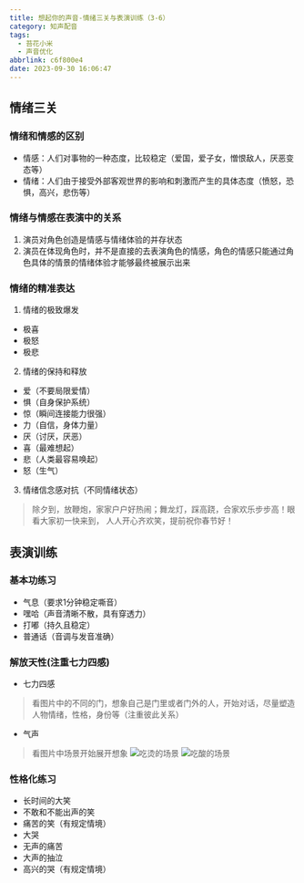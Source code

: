 ```yaml
---
title: 想起你的声音-情绪三关与表演训练（3-6）
category: 知声配音
tags:
  - 苔花小米
  - 声音优化
abbrlink: c6f800e4
date: 2023-09-30 16:06:47
---
```


## 情绪三关

### 情绪和情感的区别

- 情感：人们对事物的一种态度，比较稳定（爱国，爱子女，憎恨敌人，厌恶变态等）
- 情绪：人们由于接受外部客观世界的影响和刺激而产生的具体态度（愤怒，恐惧，高兴，悲伤等）

### 情绪与情感在表演中的关系

1. 演员对角色创造是情感与情绪体验的并存状态
2. 演员在体现角色时，并不是直接的去表演角色的情感，角色的情感只能通过角色具体的情景的情绪体验才能够最终被展示出来

### 情绪的精准表达

1. 情绪的极致爆发

- 极喜
- 极怒
- 极悲

2. 情绪的保持和释放

- 爱（不要局限爱情）
- 惧（自身保护系统）
- 惊（瞬间连接能力很强）
- 力（自信，身体力量）
- 厌（讨厌，厌恶）
- 喜（最难想起）
- 悲（人类最容易唤起）
- 怒（生气）

3. 情绪信念感对抗（不同情绪状态）

> 除夕到，放鞭炮，家家户户好热闹；舞龙灯，踩高跷，合家欢乐步步高！眼看大家初一快来到，
> 人人开心齐欢笑，提前祝你春节好！

## 表演训练

### 基本功练习

- 气息（要求1分钟稳定嘶音）
- 嘿哈（声音清晰不散，具有穿透力）
- 打嘟（持久且稳定）
- 普通话（音调与发音准确）

### 解放天性(注重七力四感)

- 七力四感

> 看图片中的不同的门，想象自己是门里或者门外的人，开始对话，尽量塑造人物情绪，性格，身份等（注重彼此关系）
>

- 气声

> 看图片中场景开始展开想象
![吃烫的场景](https://img.nonnight.com/img/post-img/think-of-voice-5.png)
![吃酸的场景](https://img.nonnight.com/img/post-img/think-of-voice-6.png)

### 性格化练习

- 长时间的大笑
- 不敢和不能出声的笑
- 痛苦的笑（有规定情境）
- 大哭
- 无声的痛苦
- 大声的抽泣
- 高兴的哭（有规定情境）
